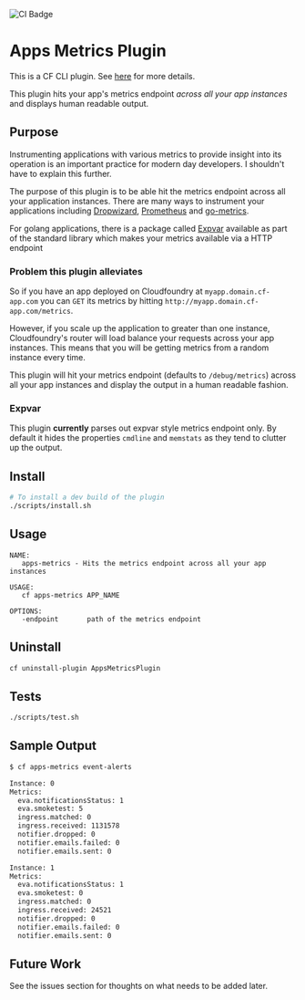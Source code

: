 ![CI Badge][ci-badge]
# Apps Metrics Plugin

This is a CF CLI plugin. See [here][cf-cli] for more details.

This plugin hits your app's metrics endpoint *across all your app instances* and displays human readable output.

## Purpose
Instrumenting applications with various metrics to provide insight into its operation is an important practice for
modern day developers. I shouldn't have to explain this further.


The purpose of this plugin is to be able hit the metrics endpoint across all your application instances.
There are many ways to instrument your applications including [Dropwizard][dropwizard], [Prometheus][prometheus] and
[go-metrics][godropwizard].


For golang applications, there is a package called [Expvar][expvar] available as part of the standard library which
makes your metrics available via a HTTP endpoint

### Problem this plugin alleviates

So if you have an app deployed on Cloudfoundry at `myapp.domain.cf-app.com` you can `GET` its metrics by hitting
`http://myapp.domain.cf-app.com/metrics`.

However, if you scale up the application to greater than one instance, Cloudfoundry's router will load balance your requests across
your app instances. This means that you will be getting metrics from a random instance every time.


This plugin will hit your metrics endpoint (defaults to `/debug/metrics`) across all your app instances and display the
output in a human readable fashion.

### Expvar

This plugin **currently** parses out expvar style metrics endpoint only. By default it hides the properties `cmdline`
and `memstats` as they tend to clutter up the output.

## Install
```bash
# To install a dev build of the plugin
./scripts/install.sh
```

## Usage

```
NAME:
   apps-metrics - Hits the metrics endpoint across all your app instances

USAGE:
   cf apps-metrics APP_NAME

OPTIONS:
   -endpoint       path of the metrics endpoint

```

## Uninstall

```bash
cf uninstall-plugin AppsMetricsPlugin
```

## Tests

```bash
./scripts/test.sh
```

## Sample Output
```bash
$ cf apps-metrics event-alerts

Instance: 0
Metrics:
  eva.notificationsStatus: 1
  eva.smoketest: 5
  ingress.matched: 0
  ingress.received: 1131578
  notifier.dropped: 0
  notifier.emails.failed: 0
  notifier.emails.sent: 0

Instance: 1
Metrics:
  eva.notificationsStatus: 1
  eva.smoketest: 0
  ingress.matched: 0
  ingress.received: 24521
  notifier.dropped: 0
  notifier.emails.failed: 0
  notifier.emails.sent: 0


```

## Future Work

See the issues section for thoughts on what needs to be added later.

[ci-badge]:     https://travis-ci.org/wfernandes/apps-metrics-plugin.svg?branch=master
[cf-cli]:       https://docs.cloudfoundry.org/cf-cli/develop-cli-plugins.html
[dropwizard]:   http://metrics.dropwizard.io/3.2.3/
[prometheus]:   https://prometheus.io/docs/practices/instrumentation/
[expvar]:       https://golang.org/pkg/expvar/
[godropwizard]: https://github.com/rcrowley/go-metrics

